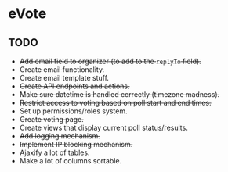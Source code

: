 # eVote
## TODO
* ~~Add email field to organizer (to add to the `replyTo` field).~~
* ~~Create email functionality.~~
* Create email template stuff.
* ~~Create API endpoints and actions.~~
* ~~Make sure datetime is handled correctly (timezone madness).~~
* ~~Restrict access to voting based on poll start and end times.~~
* Set up permissions/roles system.
* ~~Create voting page.~~
* Create views that display current poll status/results.
* ~~Add logging mechanism.~~
* ~~Implement IP blocking mechanism.~~
* Ajaxify a lot of tables.
* Make a lot of columns sortable.
